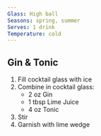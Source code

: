 ```yaml
---
Glass: High ball
Seasons: spring, summer
Serves: 1 drink
Temperature: cold
---
```


## Gin & Tonic

1. Fill cocktail glass with ice
2. Combine in cocktail glass:
	- 2 oz Gin
	- 1 tbsp Lime Juice  
	- 4 oz Tonic        
2. Stir
3. Garnish with lime wedge
